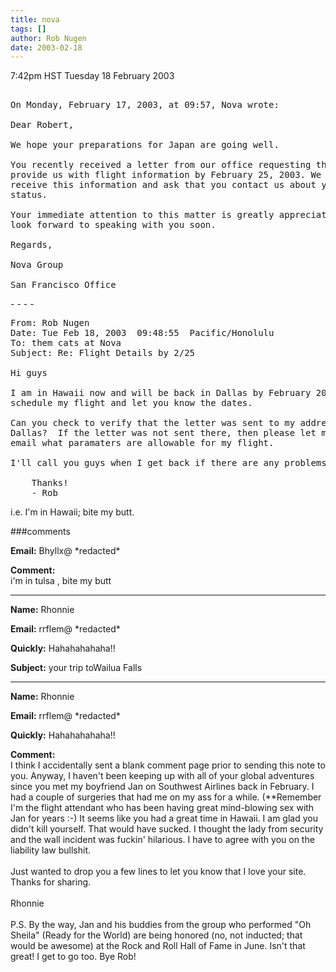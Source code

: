 ```yaml
---
title: nova
tags: []
author: Rob Nugen
date: 2003-02-18
---
```


<p class=date>7:42pm HST Tuesday 18 February 2003</p>

<pre>

On Monday, February 17, 2003, at 09:57, Nova wrote:

Dear Robert,

We hope your preparations for Japan are going well.

You recently received a letter from our office requesting that you
provide us with flight information by February 25, 2003. We have yet to
receive this information and ask that you contact us about your
status.

Your immediate attention to this matter is greatly appreciated. We
look forward to speaking with you soon.

Regards,

Nova Group

San Francisco Office
</pre>

<p>- - - -</p>

<pre>
From: Rob Nugen <rob@robnugen.com>
Date: Tue Feb 18, 2003  09:48:55  Pacific/Honolulu
To: them cats at Nova
Subject: Re: Flight Details by 2/25

Hi guys

I am in Hawaii now and will be back in Dallas by February 20.  I will
schedule my flight and let you know the dates.

Can you check to verify that the letter was sent to my address in
Dallas?  If the letter was not sent there, then please let me know via
email what paramaters are allowable for my flight.

I'll call you guys when I get back if there are any problems.

	Thanks!
	- Rob
</pre>

<p>i.e.  I'm in Hawaii; bite my butt.</p>

###comments

<p><b>Email:</b> Bhyllx@ *redacted*

<p><b>Comment:</b>
<br>i'm in tulsa , bite my butt

<p><hr></p>


<p><b>Name:</b> Rhonnie

<p><b>Email:</b> rrflem@ *redacted*

<p><b>Quickly:</b> Hahahahahaha!!

<p><b>Subject:</b> your trip toWailua Falls

<p><hr></p>


<p><b>Name:</b> Rhonnie

<p><b>Email:</b> rrflem@ *redacted*

<p><b>Quickly:</b> Hahahahahaha!!

<p><b>Comment:</b>
<br>I think I accidentally sent a blank comment page prior to sending this note to you.  Anyway, I haven't been keeping up with all of your global adventures since you met my boyfriend Jan on Southwest Airlines back in February.  I had a couple of surgeries that had me on my ass for a while.  (**Remember I'm the flight attendant who has been having great mind-blowing sex with Jan for years :-)  It seems like you had a great time in Hawaii.  I am glad you didn't kill yourself.  That would have sucked.  I thought the lady from security and the wall incident was fuckin' hilarious.  I have to agree with you on the liability law bullshit. <br>
<br>
Just wanted to drop you a few lines to let you know that I love your site.  Thanks for sharing.<br>
<br>
Rhonnie<br>
<br>
P.S.  By the way, Jan and his buddies from the group who performed "Oh Sheila" (Ready for the World) are being honored (no, not inducted; that would be awesome) at the Rock and Roll Hall of Fame in June. Isn't that great!  I get to go too.  Bye Rob!
